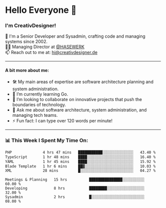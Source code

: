 # Hello Everyone 👋

### I'm CreativDesigner!

🔭 I'm a Senior Developer and Sysadmin, crafting code and managing systems since 2002.  
👨‍💼 Managing Director at [@HASEWERK](https://github.com/HASEWERK)  
📫 Reach out to me at: [hi@creativdesigner.de](mailto:hi@creativdesigner.de)  

---

#### A bit more about me:

- 🛠 My main areas of expertise are software architecture planning and system administration.
- 🌱 I’m currently learning Go.
- 👯 I’m looking to collaborate on innovative projects that push the boundaries of technology.
- 💬 Ask me about software architecture, system administration, and managing tech teams.
- ⚡ Fun fact: I can type over 120 words per minute!  

---

### 📊 **This Week I Spent My Time On:**

<!--START_SECTION:waka-->

```txt
PHP              4 hrs 47 mins   ███████████░░░░░░░░░░░░░░   43.40 %
TypeScript       1 hr 48 mins    ████░░░░░░░░░░░░░░░░░░░░░   16.40 %
YAML             1 hr 45 mins    ████░░░░░░░░░░░░░░░░░░░░░   15.92 %
Blade Template   1 hr 6 mins     ██▓░░░░░░░░░░░░░░░░░░░░░░   10.03 %
XML              28 mins         █░░░░░░░░░░░░░░░░░░░░░░░░   04.27 %
```

<!--END_SECTION:waka-->

```text
Meetings & Planning   15 hrs          ███████████████░░░░░░░░░░   60.00 % 
Developing            8 hrs           ████████░░░░░░░░░░░░░░░░░   32.00 % 
Sysadmin              2 hrs           █░░░░░░░░░░░░░░░░░░░░░░░░   08.00 %

